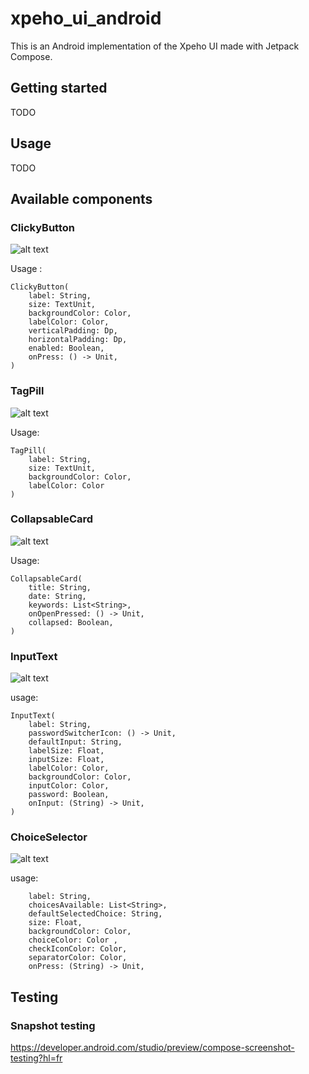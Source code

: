 # xpeho_ui_android

This is an Android implementation of the Xpeho UI made with Jetpack Compose.

## Getting started

TODO

## Usage

TODO

## Available components

### ClickyButton

![alt text](xpeho_ui_android/doc/clickybutton.png)

Usage : 

```
ClickyButton(
    label: String,
    size: TextUnit,
    backgroundColor: Color,
    labelColor: Color,
    verticalPadding: Dp,
    horizontalPadding: Dp,
    enabled: Boolean,
    onPress: () -> Unit,
)
```

### TagPill

![alt text](xpeho_ui_android/doc/tagpill.png)

Usage:

```
TagPill(
    label: String,
    size: TextUnit,
    backgroundColor: Color,
    labelColor: Color
)
```

### CollapsableCard

![alt text](xpeho_ui_android/doc/collapsablecard.png)

Usage:

```
CollapsableCard(
    title: String,
    date: String,
    keywords: List<String>,
    onOpenPressed: () -> Unit,
    collapsed: Boolean,
)
```

### InputText

![alt text](xpeho_ui_android/doc/inputtext.png)

usage: 

```
InputText(
    label: String,
    passwordSwitcherIcon: () -> Unit,
    defaultInput: String,
    labelSize: Float,
    inputSize: Float,
    labelColor: Color,
    backgroundColor: Color, 
    inputColor: Color,
    password: Boolean,
    onInput: (String) -> Unit,
)
```

### ChoiceSelector

![alt text](xpeho_ui_android/doc/choiceselector.png)

usage: 

```
    label: String,
    choicesAvailable: List<String>,
    defaultSelectedChoice: String,
    size: Float,
    backgroundColor: Color,
    choiceColor: Color ,
    checkIconColor: Color,
    separatorColor: Color,
    onPress: (String) -> Unit,
```

## Testing

### Snapshot testing

https://developer.android.com/studio/preview/compose-screenshot-testing?hl=fr